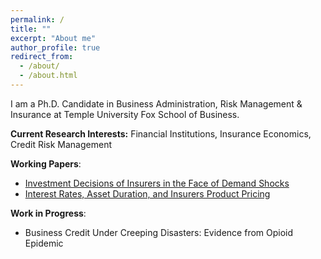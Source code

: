 ```yaml
---
permalink: /
title: ""
excerpt: "About me"
author_profile: true
redirect_from: 
  - /about/
  - /about.html
---
```


I am a Ph.D. Candidate in Business Administration, Risk Management & Insurance at Temple University Fox School of Business.

**Current Research Interests:** Financial Institutions, Insurance Economics, Credit Risk Management

**Working Papers**:

* [Investment Decisions of Insurers in the Face of Demand Shocks](https://papers.ssrn.com/sol3/papers.cfm?abstract_id=4803618)
* [Interest Rates, Asset Duration, and Insurers Product Pricing](https://papers.ssrn.com/sol3/papers.cfm?abstract_id=4894359)
 
**Work in Progress**:

* Business Credit Under Creeping Disasters: Evidence from Opioid Epidemic
